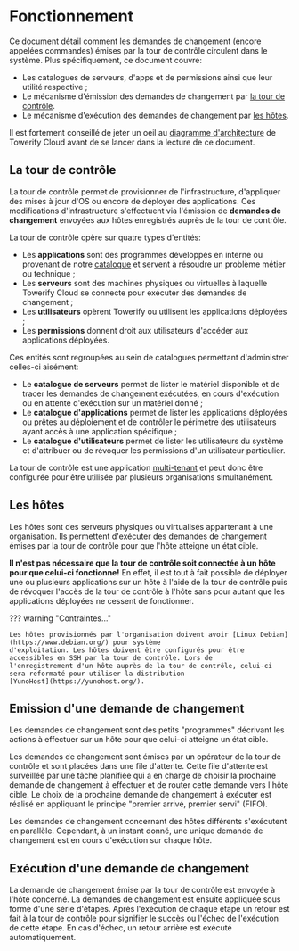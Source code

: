# Fonctionnement

Ce document détail comment les demandes de changement (encore appelées commandes) émises par la tour de contrôle
circulent dans le système. Plus spécifiquement, ce document couvre:

- Les catalogues de serveurs, d'apps et de permissions ainsi que leur utilité respective ;
- Le mécanisme d'émission des demandes de changement par [la tour de contrôle](#la-tour-de-controle).
- Le mécanisme d'exécution des demandes de changement par [les hôtes](#les-hotes).

Il est fortement conseillé de jeter un oeil au [diagramme d'architecture](overview.md#diagramme-darchitecture) de
Towerify Cloud avant de se lancer dans la lecture de ce document.

## La tour de contrôle

La tour de contrôle permet de provisionner de l'infrastructure, d'appliquer des mises à jour d'OS ou encore de déployer
des applications. Ces modifications d'infrastructure s'effectuent via l'émission de __demandes de changement__ envoyées
aux hôtes enregistrés auprès de la tour de contrôle.

La tour de contrôle opère sur quatre types d'entités:

- Les __applications__ sont des programmes développés en interne ou provenant de notre [catalogue](archive/catalog.md)
  et servent à résoudre un problème métier ou technique ;
- Les __serveurs__ sont des machines physiques ou virtuelles à laquelle Towerify Cloud se connecte pour exécuter des
  demandes de changement ;
- Les __utilisateurs__ opèrent Towerify ou utilisent les applications déployées ;
- Les __permissions__ donnent droit aux utilisateurs d'accéder aux applications déployées.

Ces entités sont regroupées au sein de catalogues permettant d'administrer celles-ci aisément:

- Le __catalogue de serveurs__ permet de lister le matériel disponible et de tracer les demandes de changement
  exécutées, en cours d'exécution ou en attente d'exécution sur un matériel donné ;
- Le __catalogue d'applications__ permet de lister les applications déployées ou prêtes au déploiement et de contrôler
  le périmètre des utilisateurs ayant accès à une application spécifique ;
- Le __catalogue d'utilisateurs__ permet de lister les utilisateurs du système et d'attribuer ou de révoquer les
  permissions d'un utilisateur particulier.

La tour de contrôle est une application [multi-tenant](https://en.wikipedia.org/wiki/Multitenancy) et peut donc être
configurée pour être utilisée par plusieurs organisations simultanément.

## Les hôtes

Les hôtes sont des serveurs physiques ou virtualisés appartenant à une organisation. Ils permettent d'exécuter des
demandes de changement émises par la tour de contrôle pour que l'hôte atteigne un état cible.

__Il n'est pas nécessaire que la tour de contrôle soit connectée à un hôte pour que celui-ci fonctionne!__ En effet, il
est tout à fait possible de déployer une ou plusieurs applications sur un hôte à l'aide de la tour de contrôle puis de
révoquer l'accès de la tour de contrôle à l'hôte sans pour autant que les applications déployées ne cessent de
fonctionner.

??? warning "Contraintes..."

    Les hôtes provisionnés par l'organisation doivent avoir [Linux Debian](https://www.debian.org/) pour système 
    d'exploitation. Les hôtes doivent être configurés pour être accessibles en SSH par la tour de contrôle. Lors de 
    l'enregistrement d'un hôte auprès de la tour de contrôle, celui-ci sera reformaté pour utiliser la distribution
    [YunoHost](https://yunohost.org/).

## Emission d'une demande de changement

Les demandes de changement sont des petits "programmes" décrivant les actions à effectuer sur un hôte pour que celui-ci
atteigne un état cible.

Les demandes de changement sont émises par un opérateur de la tour de contrôle et sont placées dans une file d'attente.
Cette file d'attente est surveillée par une tâche planifiée qui a en charge de choisir la prochaine demande de
changement à effectuer et de router cette demande vers l'hôte cible. Le choix de la prochaine demande de changement à
exécuter est réalisé en appliquant le principe "premier arrivé, premier servi" (FIFO).

Les demandes de changement concernant des hôtes différents s'exécutent en parallèle. Cependant, à un instant donné, une
unique demande de changement est en cours d'exécution sur chaque hôte.

## Exécution d'une demande de changement

La demande de changement émise par la tour de contrôle est envoyée à l'hôte concerné. La demandes de changement est
ensuite appliquée sous forme d'une série d'étapes. Après l'exécution de chaque étape un retour est fait à la tour de
contrôle pour signifier le succès ou l'échec de l'exécution de cette étape. En cas d'échec, un retour arrière est
exécuté automatiquement. 